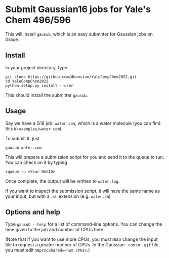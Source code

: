 # Submit Gaussian16 jobs for Yale's Chem 496/596

This will install `gausub`, which is an easy submitter for Gaussian jobs on Grace.

## Install

In your project directory, type 

```
git clone https://github.com/dkonstan/YaleCompChem2022.git
cd YaleCompChem2022
python setup.py install --user
``` 

This should install the submitter `gausub`.

## Usage

Say we have a G16 job: `water.com`, which is a water molecule (you can find this in `examples/water.com`)

To submit it, just

```
gausub water.com
```

This will prepare a submission script for you and send it to the queue to run. You can check on it by typing 

```
squeue -u <Your NetID>
```

Once complete, the output will be written to `water.log`.

If you want to inspect the submission script, it will have the same name as your input, but with a `.sh` extension (e.g. `water.sh`)

## Options and help

Type `gausub --help` for a list of command-line options. You can change the time given to the job and number of CPUs here. 

(Note that if you want to use more CPUs, you must *also* change the input file to request a greater number of CPUs. In the Gaussian `.com` or `.gjf` file, you must edit `%NprocShared=<num CPUs>`.)


